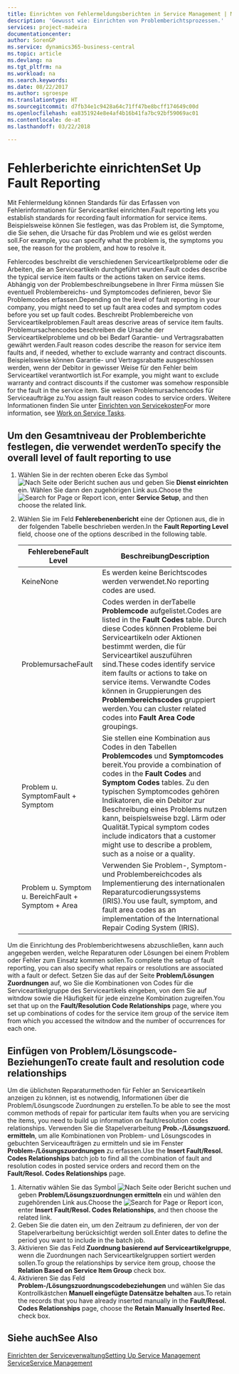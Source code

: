 ```yaml
---
title: Einrichten von Fehlermeldungsberichten in Service Management | Microsoft Docs
description: 'Gewusst wie: Einrichten von Problemberichtsprozessen.'
services: project-madeira
documentationcenter: 
author: SorenGP
ms.service: dynamics365-business-central
ms.topic: article
ms.devlang: na
ms.tgt_pltfrm: na
ms.workload: na
ms.search.keywords: 
ms.date: 08/22/2017
ms.author: sgroespe
ms.translationtype: HT
ms.sourcegitcommit: d7fb34e1c9428a64c71ff47be8bcff174649c00d
ms.openlocfilehash: ea8351924e8e4af4b16b41fa7bc92bf59069ac01
ms.contentlocale: de-at
ms.lasthandoff: 03/22/2018

---
```


# <a name="set-up-fault-reporting"></a><span data-ttu-id="79aa9-103">Fehlerberichte einrichten</span><span class="sxs-lookup"><span data-stu-id="79aa9-103">Set Up Fault Reporting</span></span>
<span data-ttu-id="79aa9-104">Mit Fehlermeldung können Standards für das Erfassen von Fehlerinformationen für Serviceartikel einrichten.</span><span class="sxs-lookup"><span data-stu-id="79aa9-104">Fault reporting lets you establish standards for recording fault information for service items.</span></span> <span data-ttu-id="79aa9-105">Beispielsweise können Sie festlegen, was das Problem ist, die Symptome, die Sie sehen, die Ursache für das Problem und wie es gelöst werden soll.</span><span class="sxs-lookup"><span data-stu-id="79aa9-105">For example, you can specify what the problem is, the symptoms you see, the reason for the problem, and how to resolve it.</span></span>  

<span data-ttu-id="79aa9-106">Fehlercodes beschreibt die verschiedenen Serviceartikelprobleme oder die Arbeiten, die an Serviceartikeln durchgeführt wurden.</span><span class="sxs-lookup"><span data-stu-id="79aa9-106">Fault codes describe the typical service item faults or the actions taken on service items.</span></span> <span data-ttu-id="79aa9-107">Abhängig von der Problembeschreibungsebene in Ihrer Firma müssen Sie eventuell Problembereichs- und Symptomcodes definieren, bevor Sie Problemcodes erfassen.</span><span class="sxs-lookup"><span data-stu-id="79aa9-107">Depending on the level of fault reporting in your company, you might need to set up fault area codes and symptom codes before you set up fault codes.</span></span> <span data-ttu-id="79aa9-108">Beschreibt Problembereiche von Serviceartikelproblemen.</span><span class="sxs-lookup"><span data-stu-id="79aa9-108">Fault areas descrive areas of service item faults.</span></span> <span data-ttu-id="79aa9-109">Problemursachencodes beschreiben die Ursache der Serviceartikelprobleme und ob bei Bedarf Garantie- und Vertragsrabatten gewährt werden.</span><span class="sxs-lookup"><span data-stu-id="79aa9-109">Fault reason codes describe the reason for service item faults and, if needed, whether to exclude warranty and contract discounts.</span></span> <span data-ttu-id="79aa9-110">Beispielsweise können Garantie- und Vertragsrabatte ausgeschlossen werden, wenn der Debitor in gewisser Weise für den Fehler beim Serviceartikel verantwortlich ist.</span><span class="sxs-lookup"><span data-stu-id="79aa9-110">For example, you might want to exclude warranty and contract discounts if the customer was somehow responsible for the fault in the service item.</span></span> <span data-ttu-id="79aa9-111">Sie weisen Problemursachencodes für Serviceaufträge zu.</span><span class="sxs-lookup"><span data-stu-id="79aa9-111">You assign fault reason codes to service orders.</span></span> <span data-ttu-id="79aa9-112">Weitere Informationen finden Sie unter [Einrichten von Servicekosten](service-how-to-work-on-service-tasks.md)</span><span class="sxs-lookup"><span data-stu-id="79aa9-112">For more information, see [Work on Service Tasks](service-how-to-work-on-service-tasks.md).</span></span>  

## <a name="to-specify-the-overall-level-of-fault-reporting-to-use"></a><span data-ttu-id="79aa9-113">Um den Gesamtniveau der Problemberichte festlegen, die verwendet werden</span><span class="sxs-lookup"><span data-stu-id="79aa9-113">To specify the overall level of fault reporting to use</span></span>
1. <span data-ttu-id="79aa9-114">Wählen Sie in der rechten oberen Ecke das Symbol ![Nach Seite oder Bericht suchen](media/ui-search/search_small.png "Nach Seite oder Bericht suchen") aus und geben Sie **Dienst einrichten** ein. Wählen Sie dann den zugehörigen Link aus.</span><span class="sxs-lookup"><span data-stu-id="79aa9-114">Choose the ![Search for Page or Report](media/ui-search/search_small.png "Search for Page or Report icon") icon, enter **Service Setup**, and then choose the related link.</span></span> 
2. <span data-ttu-id="79aa9-115">Wählen Sie im Feld **Fehlerebenenbericht** eine der Optionen aus, die in der folgenden Tabelle beschrieben werden.</span><span class="sxs-lookup"><span data-stu-id="79aa9-115">In the **Fault Reporting Level** field, choose one of the options described in the following table.</span></span>  
  
    |<span data-ttu-id="79aa9-116">**Fehlerebene**</span><span class="sxs-lookup"><span data-stu-id="79aa9-116">**Fault Level**</span></span>|<span data-ttu-id="79aa9-117">**Beschreibung**</span><span class="sxs-lookup"><span data-stu-id="79aa9-117">**Description**</span></span>|  
    |------------|-------------|  
    |<span data-ttu-id="79aa9-118">Keine</span><span class="sxs-lookup"><span data-stu-id="79aa9-118">None</span></span> | <span data-ttu-id="79aa9-119">Es werden keine Berichtscodes werden verwendet.</span><span class="sxs-lookup"><span data-stu-id="79aa9-119">No reporting codes are used.</span></span>|  
    |<span data-ttu-id="79aa9-120">Problemursache</span><span class="sxs-lookup"><span data-stu-id="79aa9-120">Fault</span></span> | <span data-ttu-id="79aa9-121">Codes werden in derTabelle **Problemcode** aufgelistet.</span><span class="sxs-lookup"><span data-stu-id="79aa9-121">Codes are listed in the **Fault Codes** table.</span></span> <span data-ttu-id="79aa9-122">Durch diese Codes können Probleme bei Serviceartikeln oder Aktionen bestimmt werden, die für Serviceartikel auszuführen sind.</span><span class="sxs-lookup"><span data-stu-id="79aa9-122">These codes identify service item faults or actions to take on service items.</span></span> <span data-ttu-id="79aa9-123">Verwandte Codes können in Gruppierungen des **Problembereichscodes** gruppiert werden.</span><span class="sxs-lookup"><span data-stu-id="79aa9-123">You can cluster related codes into **Fault Area Code** groupings.</span></span>|  
    |<span data-ttu-id="79aa9-124">Problem u. Symptom</span><span class="sxs-lookup"><span data-stu-id="79aa9-124">Fault + Symptom</span></span> | <span data-ttu-id="79aa9-125">Sie stellen eine Kombination aus Codes in den Tabellen **Problemcodes** und **Symptomcodes** bereit.</span><span class="sxs-lookup"><span data-stu-id="79aa9-125">You provide a combination of codes in the **Fault Codes** and **Symptom Codes** tables.</span></span> <span data-ttu-id="79aa9-126">Zu den typischen Symptomcodes gehören Indikatoren, die ein Debitor zur Beschreibung eines Problems nutzen kann, beispielsweise bzgl. Lärm oder Qualität.</span><span class="sxs-lookup"><span data-stu-id="79aa9-126">Typical symptom codes include indicators that a customer might use to describe a problem, such as a noise or a quality.</span></span>|  
    |<span data-ttu-id="79aa9-127">Problem u. Symptom u. Bereich</span><span class="sxs-lookup"><span data-stu-id="79aa9-127">Fault + Symptom + Area</span></span> | <span data-ttu-id="79aa9-128">Verwenden Sie Problem-, Symptom- und Problembereichcodes als Implementierung des internationalen Reparaturcodierungssystems (IRIS).</span><span class="sxs-lookup"><span data-stu-id="79aa9-128">You use fault, symptom, and fault area codes as an implementation of the International Repair Coding System (IRIS).</span></span>|  
  
<span data-ttu-id="79aa9-129">Um die Einrichtung des Problemberichtwesens abzuschließen, kann auch angegeben werden, welche Reparaturen oder Lösungen bei einem Problem oder Fehler zum Einsatz kommen sollen.</span><span class="sxs-lookup"><span data-stu-id="79aa9-129">To complete the setup of fault reporting, you can also specify what repairs or resolutions are associated with a fault or defect.</span></span> <span data-ttu-id="79aa9-130">Setzen Sie das auf der Seite **Problem/Lösungen Zuordnungen** auf, wo Sie die Kombinationen von Codes für die Serviceartikelgruppe des Serviceartikels eingeben, von dem Sie auf witndow sowie die Häufigkeit für jede einzelne Kombination zugreifen.</span><span class="sxs-lookup"><span data-stu-id="79aa9-130">You set that up on the **Fault/Resolution Code Relationships** page, where you set up combinations of codes for the service item group of the service item from which you accessed the witndow and the number of occurrences for each one.</span></span>

## <a name="to-create-fault-and-resolution-code-relationships"></a><span data-ttu-id="79aa9-131">Einfügen von Problem/Lösungscode-Beziehungen</span><span class="sxs-lookup"><span data-stu-id="79aa9-131">To create fault and resolution code relationships</span></span>
<!--this needs to go in a working with topic-->
<span data-ttu-id="79aa9-132">Um die üblichsten Reparaturmethoden für Fehler an Serviceartikeln anzeigen zu können, ist es notwendig, Informationen über die Problem/Lösungscode Zuordnungen zu erstellen.</span><span class="sxs-lookup"><span data-stu-id="79aa9-132">To be able to see the most common methods of repair for particular item faults when you are servicing the items, you need to build up information on fault/resolution codes relationships.</span></span> <span data-ttu-id="79aa9-133">Verwenden Sie die Stapelverarbeitung **Prob.-/Lösungszuord. ermitteln**, um alle Kombinationen von Problem- und Lösungscodes in gebuchten Serviceaufträgen zu ermitteln und sie im Fenster **Problem-/Lösungszuordnungen** zu erfassen.</span><span class="sxs-lookup"><span data-stu-id="79aa9-133">Use the **Insert Fault/Resol. Codes Relationships** batch job to find all the combination of fault and resolution codes in posted service orders and record them on the **Fault/Resol. Codes Relationships** page.</span></span> 
  
1. <span data-ttu-id="79aa9-134">Alternativ wählen Sie das Symbol ![Nach Seite oder Bericht suchen](media/ui-search/search_small.png "Nach Seite oder Bericht suchen") und geben **Problem/Lösungszuordnungen ermitteln** ein und wählen den zugehörenden Link aus.</span><span class="sxs-lookup"><span data-stu-id="79aa9-134">Choose the ![Search for Page or Report](media/ui-search/search_small.png "Search for Page or Report icon") icon, enter **Insert Fault/Resol. Codes Relationships**, and then choose the related link.</span></span>  
2. <span data-ttu-id="79aa9-135">Geben Sie die daten ein, um den Zeitraum zu definieren, der von der Stapelverarbeitung berücksichtigt werden soll.</span><span class="sxs-lookup"><span data-stu-id="79aa9-135">Enter dates to define the period you want to include in the batch job.</span></span>  
3. <span data-ttu-id="79aa9-136">Aktivieren Sie das Feld **Zuordnung basierend auf Serviceartikelgruppe**, wenn die Zuordnungen nach Serviceartikelgruppen sortiert werden sollen.</span><span class="sxs-lookup"><span data-stu-id="79aa9-136">To group the relationships by service item group, choose the **Relation Based on Service Item Group** check box.</span></span>  
4. <span data-ttu-id="79aa9-137">Aktivieren Sie das Feld **Problem-/Lösungszuordnungscodebeziehungen** und wählen Sie das Kontrollkästchen **Manuell eingefügte Datensätze behalten** aus.</span><span class="sxs-lookup"><span data-stu-id="79aa9-137">To retain the records that you have already inserted manually in the **Fault/Resol. Codes Relationships** page, choose the **Retain Manually Inserted Rec.** check box.</span></span>  

## <a name="see-also"></a><span data-ttu-id="79aa9-138">Siehe auch</span><span class="sxs-lookup"><span data-stu-id="79aa9-138">See Also</span></span>
[<span data-ttu-id="79aa9-139">Einrichten der Serviceverwaltung</span><span class="sxs-lookup"><span data-stu-id="79aa9-139">Setting Up Service Management</span></span>](service-setup-service.md)  
[<span data-ttu-id="79aa9-140">Service</span><span class="sxs-lookup"><span data-stu-id="79aa9-140">Service Management</span></span>](service-service.md)  

